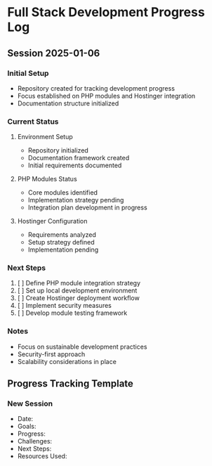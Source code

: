 # Full Stack Development Progress Log

## Session 2025-01-06

### Initial Setup
- Repository created for tracking development progress
- Focus established on PHP modules and Hostinger integration
- Documentation structure initialized

### Current Status
1. Environment Setup
   - Repository initialized
   - Documentation framework created
   - Initial requirements documented

2. PHP Modules Status
   - Core modules identified
   - Implementation strategy pending
   - Integration plan development in progress

3. Hostinger Configuration
   - Requirements analyzed
   - Setup strategy defined
   - Implementation pending

### Next Steps
1. [ ] Define PHP module integration strategy
2. [ ] Set up local development environment
3. [ ] Create Hostinger deployment workflow
4. [ ] Implement security measures
5. [ ] Develop module testing framework

### Notes
- Focus on sustainable development practices
- Security-first approach
- Scalability considerations in place

## Progress Tracking Template
### New Session
- Date:
- Goals:
- Progress:
- Challenges:
- Next Steps:
- Resources Used: